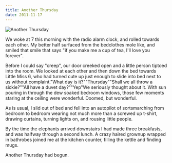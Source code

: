 ```yaml
---
title: Another Thursday
date: 2011-11-17
---
```


![Another Thursday](https://source.unsplash.com/4v9Kk01mEbY/1600x900)

We woke at 7 this morning with the radio alarm clock, and rolled towards each other. My better half surfaced from the bedclothes mole like, and smiled that smile that says "if you make me a cup of tea, I'll love you forever".

Before I could say "creep", our door creeked open and a little person tiptoed into the room. We looked at each other and then down the bed towards Little Miss 6, who had turned cute up just enough to slide into bed next to us without complaint."What day is it?""Thursday""Shall we all throw a sickie?""All have a duvet day?""Yep"We seriously thought about it. With sun pouring in through the dew soaked bedroom windows, those few moments staring at the ceiling were wonderful. Doomed, but wonderful.

As is usual, I slid out of bed and fell into an autopilot of sortsmarching from bedroom to bedroom wearing not much more than a screwed up t-shirt, drawing curtains, turning lights on, and rousing little people.

By the time the elephants arrived downstairs I had made three breakfasts, and was halfway through a second lunch. A crazy haired grownup wrapped in bathrobes joined me at the kitchen counter, filling the kettle and finding mugs.

Another Thursday had begun.